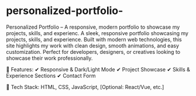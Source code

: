 # personalized-portfolio-
Personalized Portfolio – A responsive, modern portfolio to showcase my projects, skills, and experienc.
A sleek, responsive portfolio showcasing my projects, skills, and experience. Built with modern web technologies, this site highlights my work with clean design, smooth animations, and easy customization. Perfect for developers, designers, or creatives looking to showcase their work professionally.

🔹 Features:
✔ Responsive & Dark/Light Mode
✔ Project Showcase
✔ Skills & Experience Sections
✔ Contact Form

🔹 Tech Stack: HTML, CSS, JavaScript, [Optional: React/Vue, etc.]

